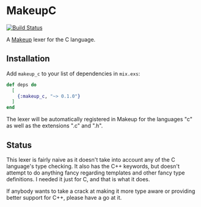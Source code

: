 # MakeupC
[![Build Status](https://travis-ci.org/boydm/makeup_c.svg?branch=master)](https://travis-ci.org/boydm/makeup_c)

A [Makeup](https://github.com/tmbb/makeup/) lexer for the C language.

## Installation

Add `makeup_c` to your list of dependencies in `mix.exs`:

```elixir
def deps do
  [
    {:makeup_c, "~> 0.1.0"}
  ]
end
```

The lexer will be automatically registered in Makeup for
the languages "c" as well as the extensions ".c" and ".h".

## Status

This lexer is fairly naive as it doesn't take into account any of the C language's
type checking. It also has the C++ keywords, but doesn't attempt to do anything fancy
regarding templates and other fancy type definitions. I needed it just for C, and that
is what it does.

If anybody wants to take a crack at making it more type aware or providing better
support for C++, please have a go at it.
